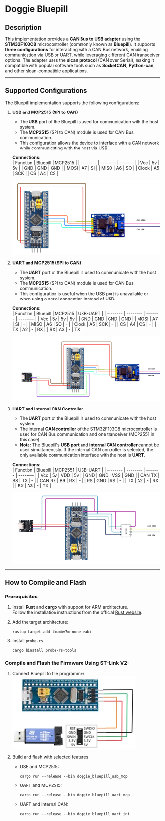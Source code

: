 
# **Doggie Bluepill**


## **Description**  
This implementation provides a **CAN Bus to USB adapter** using the **STM32F103C8** microcontroller (commonly known as **Bluepill**). It supports **three configurations** for interacting with a CAN Bus network, enabling communication via USB or UART, while leveraging different CAN transceiver options. The adapter uses the **slcan protocol** (CAN over Serial), making it compatible with popular software tools such as **SocketCAN**, **Python-can**, and other slcan-compatible applications.

---

## **Supported Configurations**

The Bluepill implementation supports the following configurations:

1. **USB and MCP2515 (SPI to CAN)**  
   - The **USB** port of the Bluepill is used for communication with the host system.  
   - The **MCP2515** (SPI to CAN) module is used for CAN Bus communication.  
   - This configuration allows the device to interface with a CAN network while communicating with the host via USB.

    __Connections__:  
    | Function | Bluepill | MCP2515 |
    | -------- | -------- | ------- |
    |   Vcc    |    5v    |    5v   |
    |   GND    |    GND   |    GND  |
    |   MOSI   |    A7    |    SI   |
    |   MISO   |    A6    |    SO   |
    |   Clock  |    A5    |    SCK  |
    |   CS     |    A4    |    CS   |

    ![alt text](../docs/bluepill_usb_mcp.png)

2. **UART and MCP2515 (SPI to CAN)**  
   - The **UART** port of the Bluepill is used to communicate with the host system.  
   - The **MCP2515** (SPI to CAN) module is used for CAN Bus communication.  
   - This configuration is useful when the USB port is unavailable or when using a serial connection instead of USB.

    __Connections__:  
    | Function | Bluepill | MCP2515 | USB-UART |
    | -------- | -------- | ------- | -------- |
    |   Vcc    |    5v    |    5v   |    5v    |
    |   GND    |    GND   |    GND  |   GND    |
    |   MOSI   |    A7    |    SI   |    -     |
    |   MISO   |    A6    |    SO   |    -     |
    |   Clock  |    A5    |    SCK  |    -     |
    |   CS     |    A4    |    CS   |    -     |
    |   TX     |    A2    |    -    |    RX    |
    |   RX     |    A3    |    -    |    TX    |   

    ![alt text](../docs/bluepill_uart_mcp.png)

3. **UART and Internal CAN Controller**  
   - The **UART** port of the Bluepill is used to communicate with the host system.  
   - The internal **CAN controller** of the STM32F103C8 microcontroller is used for CAN Bus communication and one tranceiver (MCP2551 in this case).  
   - **Note:** The Bluepill's **USB port** and **internal CAN controller** cannot be used simultaneously. If the internal CAN controller is selected, the only available communication interface with the host is **UART**.

    __Connections__:  
    | Function | Bluepill | MCP2551 | USB-UART |
    | -------- | -------- | ------- | -------- |
    |   Vcc    |    5v    |    VDD  |    5v    |
    |   GND    |    GND   |    VSS  |   GND    |
    |   CAN TX |    B8    |    TX   |    -     |
    |   CAN RX |    B9    |    RX   |    -     |
    |   RS     |    GND   |    RS   |    -     |
    |   TX     |    A2    |    -    |    RX    |
    |   RX     |    A3    |    -    |    TX    |  

    ![alt text](../docs/bluepill_uart_internal.png)

---

## **How to Compile and Flash**

### **Prerequisites**  
1. Install **Rust** and **cargo** with support for ARM architecture.  
   Follow the installation instructions from the official [Rust website](https://www.rust-lang.org/tools/install).  


2. Add the target architecture:
    ```
    rustup target add thumbv7m-none-eabi
    ```

3. Install `probe-rs`
    ```
    cargo binstall probe-rs-tools
    ```

### **Compile and Flash the Firmware Using ST-Link V2:**

1. Connect Bluepill to the programmer  
    ![alt text](../docs/bluepill_stlink.webp)

2. Build and flash with selected features
    * USB and MCP2515:
        ```
        cargo run --release --bin doggie_bluepill_usb_mcp
        ```
    * UART and MCP2515:
        ```
        cargo run --release --bin doggie_bluepill_uart_mcp
        ```
    * UART and internal CAN:
        ```
        cargo run --release --bin doggie_bluepill_uart_int
        ```
